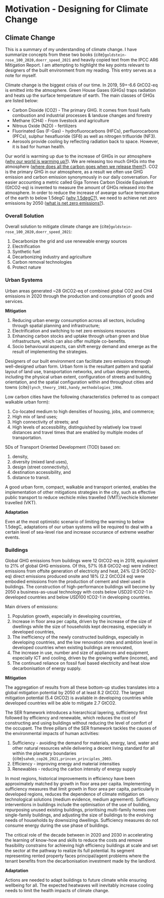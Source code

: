 # Motivation - Designing for Climate Change
## Climate Change
This is a summary of my understanding of climate change. I have summarize concepts from these two books {cite}`goldstein-rose_100_2020,doerr_speed_2021` and heavily copied text from the IPCC AR6 Mitigation Report. I am attempting to highlight the key points relevant to designers of the built environment from my reading. This entry serves as a note for myself.

Climate change is the biggest crisis of our time. In 2019, 59+-6.6 GtCO2-eq is emitted into the atmosphere. Green House Gases (GHGs) traps radiation and heats up the surface temperature of earth. The main classes of GHGs are listed below:
  - Carbon Dioxide (CO2) - The primary GHG. It comes from fossil fuels combustion and industrial processes & landuse changes and forestry
  - Methane (CH4) - From livestock and agriculture
  - Nitrous Oxide (N2O) - fertilizers
  - Fluorinated Gas (F-Gas) - hydrofluorocarbons (HFCs), perfluorocarbons (PFCs), sulphur hexafluoride (SF6) as well as nitrogen trifluoride (NF3).
- Aerosols provide cooling by reflecting radiation back to space. However, it is bad for human health.

Our world is warming up due to the increase of GHGs in our atmosphere (<a href="https://www.ted.com/talks/kristen_bell_giant_ant_why_is_the_world_warming_up?referrer=playlist-5_questions_about_climate_change&autoplay=false" target="_blank">why our world is warming up?</a>). We are releasing too much GHGs into the atmosphere (<a href="https://www.ted.com/talks/kristen_bell_giant_ant_where_does_all_the_carbon_we_release_go?referrer=playlist-5_questions_about_climate_change&autoplay=false" target="_blank">where does all the carbon goes when we release them?</a>). CO2 is the primary GHG in our atmosphere, as a result we often use GHG emission and carbon emission synonymously in our daily conversation. For easier accounting a metric called Giga Tonnes Carbon Dioxide Equivalent (GtCO2-eq) is invented to measure the amount of GHGs released into the atmosphere. In order to reduce the increase of avearge surface temperature of the earth to below 1.5degC (<a href="https://www.ted.com/talks/kristen_bell_giant_ant_why_is_1_5_degrees_such_a_big_deal?referrer=playlist-5_questions_about_climate_change&autoplay=false" target="_blank">why 1.5degC?</a>), we need to achieve net zero emissions by 2050 (<a href="https://www.ted.com/talks/kristen_bell_giant_ant_what_is_net_zero?referrer=playlist-5_questions_about_climate_change&autoplay=false" target="_blank">what is net zero emissions?</a>).
### Overall Solution
Overall solution to mitigate climate change are {cite}`goldstein-rose_100_2020,doerr_speed_2021`:
1. Decarbonize the grid and use renewable energy sources
2. Electrification
3. Synthetic fuel
4. Decarbonizing industry and agriculture
5. Carbon removal technologies
6. Protect nature

### Urban Systems
Urban areas generated ~28 GtCO2-eq of combined global CO2 and CH4 emissions in 2020 through the production and consumption of goods and services.

**Mitigation**

1. Reducing urban energy consumption across all sectors, including through spatial planning and infrastructure;
2. Electrification and switching to net zero emissions resources
3. Enhancing carbon stocks and uptake through urban green and blue infrastructure, which can also offer multiple co-benefits.
4. Socio behavioural aspects, can shift energy demand and emerge as the result of implementing the strategies.

Designers of our built environment can facilitate zero emissions through well-designed urban form. Urban form is the resultant pattern and spatial layout of land use, transportation networks, and urban design elements, including the physical urban extent, configuration of streets and building orientation, and the spatial configuration within and throughout cities and towns {cite}`lynch_theory_1981,handy_methodologies_1996`.

Low carbon cities have the following characteristics (referred to as compact walkable urban form):
1. Co-located medium to high densities of housing, jobs, and commerce;
2. High mix of land uses;
3. High connectivity of streets; and
4. High levels of accessibility, distinguished by relatively low travel distances and travel times that are enabled by multiple modes of transportation.

5Ds of Transport Oriented Development (TOD) based on:
1. density,
2. diversity (mixed land uses),
3. design (street connectivity),
4. destination accessibility, and
5. distance to transit.

A good urban form, compact, walkable and transport oriented, enables the implementation of other mitigations strategies in the city, such as effective public transport to reduce vechicle miles travelled (VMT)/vechicle kilometer travelled (VKT).

**Adaptation**

Even at the most optimistic scenario of limiting the warming to below 1.5degC, adaptations of our urban systems will be required to deal with a certain level of sea-level rise and increase occurance of extreme weather events.

### Buildings
Global GHG emissions from buildings were 12 GtCO2-eq in 2019, equivalent to 21% of global GHG emissions. Of this, 57% (6.8 GtCO2-eq) were indirect emissions from offsite generation of electricity and heat, 24% (2.9 GtCO2-eq) direct emissions produced onsite and 18% (2.2 GtCO24 eq) were embodied emissions from the production of cement and steel used in buildings. The construction of high-performance buildings will become by 2050 a business-as-usual technology with costs below USD20 tCO2-1 in developed countries and below USD100 tCO2-1 in developing countries.

Main drivers of emissions:
1. Population growth, especially in developing countries,
2. Increase in floor area per capita, driven by the increase of the size of dwellings while the size of households kept decreasing, especially in developed countries,
3. The inefficiency of the newly constructed buildings, especially in developing countries, and the low renovation rates and ambition level in developed countries when existing buildings are renovated,
4. The increase in use, number and size of appliances and equipment, especially ICT and cooling, driven by the growing welfare (income), and
5. The continued reliance on fossil fuel based electricity and heat slow decarbonisation of energy supply.

**Mitigation**

The aggregation of results from all these bottom-up studies translates into a global mitigation potential by 2050 of at least 8.2 GtCO2. The largest mitigation potential (5.4 GtCO2) is available in developing countries while developed countries will be able to mitigate 2.7 GtCO2.

The SER framework introduces a hierarchical layering, sufficiency first followed by efficiency and renewable, which reduces the cost of constructing and using buildings without reducing the level of comfort of the occupant. The three pillars of the SER framework tackles the causes of the environmental impacts of human activities:
1. Sufficiency - avoiding the demand for materials, energy, land, water and other natural resources while delivering a decent living standard for all within the planetary boundaries {cite}`saheb_cop26_2021,princen_principles_2003`.
2. Efficiency - improving energy and material intensities
3. Renewables - reducing the carbon intensity of energy supply

In most regions, historical improvements in efficiency have been approximately matched by growth in floor area per capita. Implementing sufficiency measures that limit growth in floor area per capita, particularly in developed regions, reduces the dependence of climate mitigation on technological solutions (medium evidence, medium agreement). Sufficiency interventions in buildings include the optimisation of the use of building, repurposing unused existing buildings, prioritising multi-family homes over single-family buildings, and adjusting the size of buildings to the evolving needs of households by downsizing dwellings. Sufficiency measures do not consume energy during the use phase of buildings.

The critical role of the decade between in 2020 and 2030 in accelerating the learning of know-how and skills to reduce the costs and remove feasibility constrains for achieving high efficiency buildings at scale and set the sector at the pathway to realize its full potential. Its segment representing rented property faces principal/agent problems where the tenant benefits from the decarbonisation investment made by the landlord.

**Adaptation**

Actions are needed to adapt buildings to future climate while ensuring wellbeing for all. The expected heatwaves will inevitably increase cooling needs to limit the health impacts of climate change.
